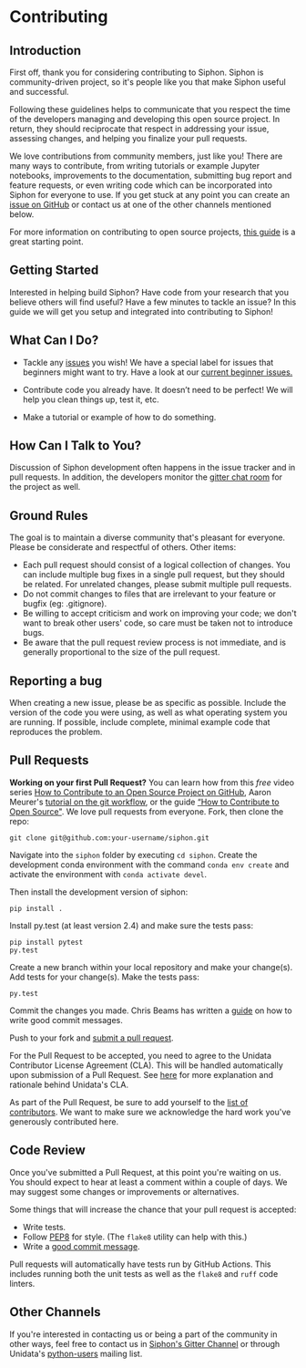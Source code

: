 # Contributing

## Introduction
First off, thank you for considering contributing to Siphon. Siphon is community-driven
project, so it's people like you that make Siphon useful and successful.

Following these guidelines helps to communicate that you respect the time of the
developers managing and developing this open source project. In return, they
should reciprocate that respect in addressing your issue, assessing changes, and
helping you finalize your pull requests.

We love contributions from community members, just like you! There are many ways
to contribute, from writing tutorials or example Jupyter notebooks, improvements
to the documentation, submitting bug report and feature requests, or even writing
code which can be incorporated into Siphon for everyone to use. If you get stuck at
any point you can create an [issue on GitHub](https://github.com/Unidata/Siphon/issues)
or contact us at one of the other channels mentioned below.

For more information on contributing to open source projects,
[this guide](https://opensource.guide/how-to-contribute/) is a great starting point.

## Getting Started

Interested in helping build Siphon? Have code from your research that you believe others will
find useful? Have a few minutes to tackle an issue? In this guide we will get you setup and
integrated into contributing to Siphon!

## What Can I Do?
* Tackle any [issues](https://github.com/Unidata/Siphon/issues) you wish! We have a special
  label for issues that beginners might want to try. Have a look at our
  [current beginner issues.](https://github.com/unidata/Siphon/issues?q=is%3Aopen+is%3Aissue+label%3A%22Difficulty%3A+Beginner%22)

* Contribute code you already have. It doesn’t need to be perfect! We will help you clean
  things up, test it, etc.

* Make a tutorial or example of how to do something.

## How Can I Talk to You?
Discussion of Siphon development often happens in the issue tracker and in pull requests.
In addition, the developers monitor the
[gitter chat room](https://gitter.im/Unidata/siphon?utm_source=badge&utm_medium=badge&utm_campaign=pr-badge)
for the project as well.

## Ground Rules
The goal is to maintain a diverse community that's pleasant for everyone. Please
be considerate and respectful of others. Other items:

* Each pull request should consist of a logical collection of changes. You can
  include multiple bug fixes in a single pull request, but they should be related.
  For unrelated changes, please submit multiple pull requests.
* Do not commit changes to files that are irrelevant to your feature or bugfix
  (eg: .gitignore).
* Be willing to accept criticism and work on improving your code; we don't want
  to break other users' code, so care must be taken not to introduce bugs.
* Be aware that the pull request review process is not immediate, and is
  generally proportional to the size of the pull request.

## Reporting a bug
When creating a new issue, please be as specific as possible. Include the version
of the code you were using, as well as what operating system you are running.
If possible, include complete, minimal example code that reproduces the problem.

## Pull Requests
**Working on your first Pull Request?** You can learn how from this *free* video series [How to Contribute to an Open Source Project on GitHub](https://egghead.io/courses/how-to-contribute-to-an-open-source-project-on-github), Aaron Meurer's [tutorial on the git workflow](https://www.asmeurer.com/git-workflow/), or the guide [“How to Contribute to Open Source"](https://opensource.guide/how-to-contribute/).
We love pull requests from everyone. Fork, then clone the repo:

    git clone git@github.com:your-username/siphon.git

Navigate into the ``siphon`` folder by executing ``cd siphon``. Create the development conda environment
with the command ``conda env create`` and activate the environment with ``conda activate devel``. 

Then install the development version of siphon:

    pip install .

Install py.test (at least version 2.4) and make sure the tests pass:

    pip install pytest
    py.test

Create a new branch within your local repository and make your change(s). 
Add tests for your change(s). Make the tests pass:

    py.test

Commit the changes you made. Chris Beams has written a [guide](https://cbea.ms/git-commit/) on how to write good commit messages.

Push to your fork and [submit a pull request][pr].

[pr]: https://github.com/Unidata/Siphon/compare/

For the Pull Request to be accepted, you need to agree to the
Unidata Contributor License Agreement (CLA). This will be handled automatically
upon submission of a Pull Request.
See [here](https://github.com/Unidata/siphon/blob/main/CLA.md) for more
explanation and rationale behind Unidata's CLA.

As part of the Pull Request, be sure to add yourself to the
[list of contributors](https://github.com/Unidata/Siphon/blob/main/AUTHORS.txt).
We want to make sure we acknowledge the hard work you've generously contributed
here.

## Code Review
Once you've submitted a Pull Request, at this point you're waiting on us. You
should expect to hear at least a comment within a couple of days.
We may suggest some changes or improvements or alternatives.

Some things that will increase the chance that your pull request is accepted:

* Write tests.
* Follow [PEP8][pep8] for style. (The `flake8` utility can help with this.)
* Write a [good commit message][commit].

Pull requests will automatically have tests run by GitHub Actions. This includes
running both the unit tests as well as the `flake8` and `ruff` code linters.

[pep8]: https://pep8.org
[commit]: https://tbaggery.com/2008/04/19/a-note-about-git-commit-messages.html

## Other Channels
If you're interested in contacting us or being a part of the community in
other ways, feel free to contact us in
[Siphon's Gitter Channel](https://gitter.im/Unidata/siphon) or through Unidata's
[python-users](https://mailinglists.unidata.ucar.edu/?software) mailing list.
